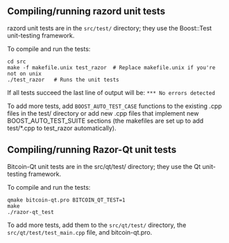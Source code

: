 Compiling/running razord unit tests
------------------------------------

razord unit tests are in the `src/test/` directory; they
use the Boost::Test unit-testing framework.

To compile and run the tests:

	cd src
	make -f makefile.unix test_razor  # Replace makefile.unix if you're not on unix
	./test_razor   # Runs the unit tests

If all tests succeed the last line of output will be:
`*** No errors detected`

To add more tests, add `BOOST_AUTO_TEST_CASE` functions to the existing
.cpp files in the test/ directory or add new .cpp files that
implement new BOOST_AUTO_TEST_SUITE sections (the makefiles are
set up to add test/*.cpp to test_razor automatically).


Compiling/running Razor-Qt unit tests
---------------------------------------

Bitcoin-Qt unit tests are in the src/qt/test/ directory; they
use the Qt unit-testing framework.

To compile and run the tests:

	qmake bitcoin-qt.pro BITCOIN_QT_TEST=1
	make
	./razor-qt_test

To add more tests, add them to the `src/qt/test/` directory,
the `src/qt/test/test_main.cpp` file, and bitcoin-qt.pro.
